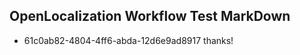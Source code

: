 ## OpenLocalization Workflow Test MarkDown
* 61c0ab82-4804-4ff6-abda-12d6e9ad8917 thanks!

<!--HONumber=Aug16_HO4-->


